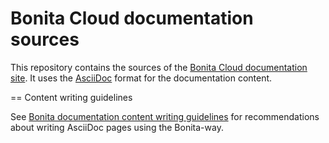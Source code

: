 # Bonita Cloud documentation sources

This repository contains the sources of the [Bonita Cloud documentation site](https://documentation.bonitasoft.com/cloud/latest).
It uses the [AsciiDoc](https://docs.asciidoctor.org/asciidoc/latest/) format for the documentation content.


== Content writing guidelines

See [Bonita documentation content writing guidelines](https://github.com/bonitasoft/bonita-documentation-site/blob/master/docs/content/CONTRIBUTING.adoc)
for recommendations about writing AsciiDoc pages using the Bonita-way.
